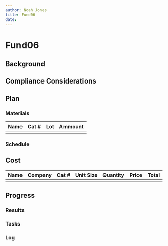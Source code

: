 ```yaml
--- 
author: Noah Jones
title: Fund06
date: 
---
```


# Fund06

## Background

## Compliance Considerations



## Plan

### Materials

| Name | Cat # | Lot | Ammount |
|:-----|:------|:----|:--------|
|      |       |     |         |

### Schedule

## Cost

| Name                      | Company | Cat #       | Unit Size | Quantity | Price | Total |
|:--------------------------|:--------|:------------|:----------|:---------|:------|:------|
|                           |         |             |           |          |       |       |


## Progress

### Results

### Tasks

### Log
